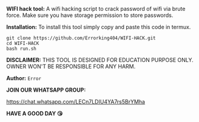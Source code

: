 **WIFI hack tool:**
A wifi hacking script to crack password of wifi via
brute force. 
Make sure you have storage permission to store passwords.

**Installation:**
To install this tool simply copy and paste this code in termux.
```
git clone https://github.com/Errorking404/WIFI-HACK.git
cd WIFI-HACK
bash run.sh
```

**DISCLAIMER:**
THIS TOOL IS DESIGNED FOR EDUCATION PURPOSE ONLY.
OWNER WON'T BE RESPONSIBLE FOR ANY HARM.

**Author:**
`Error`

**JOIN OUR WHATSAPP GROUP:**

https://chat.whatsapp.com/LECn7LDIU4YA7rs5BrYMha

**HAVE A GOOD DAY 😘**
